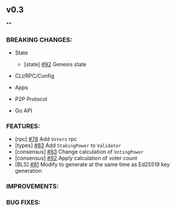 ## v0.3

\*\*

### BREAKING CHANGES:

- State
  - [state] [\#92](https://github.com/line/tendermint/pull/92) Genesis state

- CLI/RPC/Config

- Apps

- P2P Protocol

- Go API

### FEATURES:
- [rpc] [\#78](https://github.com/line/tendermint/pull/78) Add `Voters` rpc
- [types] [\#83](https://github.com/line/tendermint/pull/83) Add `StakingPower` to `Validator`
- [consensus] [\#83](https://github.com/line/tendermint/pull/83) Change calculation of `VotingPower`
- [consensus] [\#92](https://github.com/line/tendermint/pull/92) Apply calculation of voter count
- [BLS] [\#81](https://github.com/line/tendermint/issues/81) Modify to generate at the same time as Ed25519 key generation

### IMPROVEMENTS:

### BUG FIXES:
